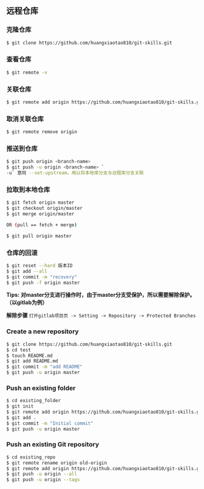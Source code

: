 ## 远程仓库



### 克隆仓库

```bash
$ git clone https://github.com/huangxiaotao810/git-skills.git
```



### 查看仓库

```bash
$ git remote -v
```



### 关联仓库

```bash
$ git remote add origin https://github.com/huangxiaotao810/git-skills.git
```



### 取消关联仓库

```bash
$ git remote remove origin
```



### 推送到仓库

```bash
$ git push origin <branch-name>
$ git push -u origin <branch-name> `
-u` 意同 --set-upstream，用以将本地库分支与远程库分支关联
```



### 拉取到本地仓库

```bash
$ git fetch origin master
$ git checkout origin/master
$ git merge origin/master

OR (pull == fetch + merge)

$ git pull origin master
```

### 仓库的回滚

```bash
$ git reset --hard 版本ID
$ git add --all 
$ git commit -m "recovery"
$ git push -f origin master
```

**Tips: 对master分支进行操作时，由于master分支受保护，所以需要解除保护。（以gitlab为例）**

**解除步骤**
`打开gitlab项目页 -> Setting -> Repository -> Protected Branches`



### Create a new repository

```bash
$ git clone https://github.com/huangxiaotao810/git-skills.git
$ cd test
$ touch README.md
$ git add README.md
$ git commit -m "add README"
$ git push -u origin master
```



### Push an existing folder

```bash
$ cd existing_folder
$ git init
$ git remote add origin https://github.com/huangxiaotao810/git-skills.git
$ git add .
$ git commit -m "Initial commit"
$ git push -u origin master
```



### Push an existing Git repository

```bash
$ cd existing_repo
$ git remote rename origin old-origin
$ git remote add origin https://github.com/huangxiaotao810/git-skills.git
$ git push -u origin --all
$ git push -u origin --tags
```





